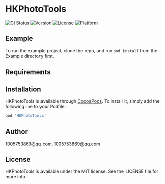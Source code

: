 # HKPhotoTools

[![CI Status](https://img.shields.io/travis/1005753869@qq.com/HKPhotoTools.svg?style=flat)](https://travis-ci.org/1005753869@qq.com/HKPhotoTools)
[![Version](https://img.shields.io/cocoapods/v/HKPhotoTools.svg?style=flat)](https://cocoapods.org/pods/HKPhotoTools)
[![License](https://img.shields.io/cocoapods/l/HKPhotoTools.svg?style=flat)](https://cocoapods.org/pods/HKPhotoTools)
[![Platform](https://img.shields.io/cocoapods/p/HKPhotoTools.svg?style=flat)](https://cocoapods.org/pods/HKPhotoTools)

## Example

To run the example project, clone the repo, and run `pod install` from the Example directory first.

## Requirements

## Installation

HKPhotoTools is available through [CocoaPods](https://cocoapods.org). To install
it, simply add the following line to your Podfile:

```ruby
pod 'HKPhotoTools'
```

## Author

1005753869@qq.com, 1005753869@qq.com

## License

HKPhotoTools is available under the MIT license. See the LICENSE file for more info.
